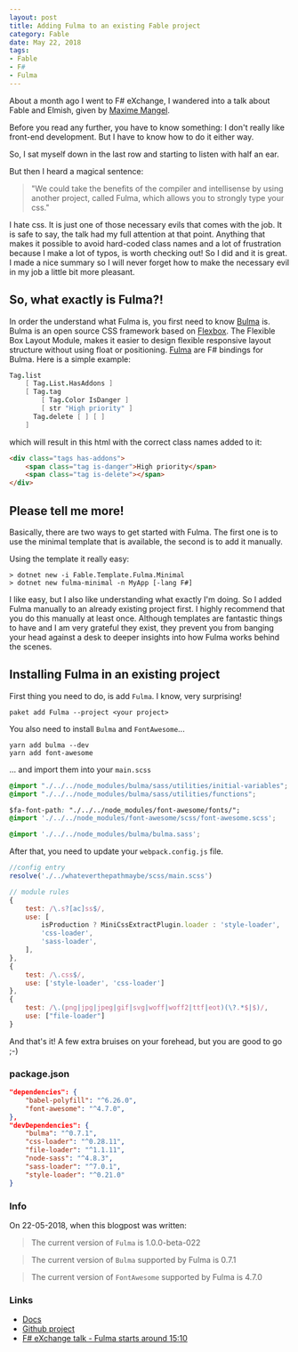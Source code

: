 ```yaml
---
layout: post
title: Adding Fulma to an existing Fable project
category: Fable
date: May 22, 2018
tags:
- Fable
- F#
- Fulma
---
```


About a month ago I went to F# eXchange, I wandered into a talk about Fable and Elmish, given by [Maxime Mangel](https://twitter.com/MangelMaxime).

Before you read any further, you have to know something: I don't really like front-end development. But I have to know how to do it either way.

So, I sat myself down in the last row and starting to listen with half an ear.

But then I heard a magical sentence:
> "We could take the benefits of the compiler and intellisense by using another project, called Fulma, which allows you to strongly type your css."

<!--more-->

I hate css. It is just one of those necessary evils that comes with the job. It is safe to say, the talk had my full attention at that point. Anything that makes it possible to avoid hard-coded class names and a lot of frustration because I make a lot of typos, is worth checking out! So I did and it is great.
I made a nice summary so I will never forget how to make the necessary evil in my job a little bit more pleasant.

## So, what exactly is Fulma?!

In order the understand what Fulma is, you first need to know [Bulma](https://bulma.io/) is. Bulma is an open source CSS framework based on [Flexbox](https://www.w3schools.com/csS/css3_flexbox.asp). The Flexible Box Layout Module, makes it easier to design flexible responsive layout structure without using float or positioning. [Fulma](https://mangelmaxime.github.io/Fulma/#fulma) are F# bindings for Bulma. Here is a simple example:

```fsharp
Tag.list
    [ Tag.List.HasAddons ]
    [ Tag.tag 
        [ Tag.Color IsDanger ]
        [ str "High priority" ]
      Tag.delete [ ] [ ]
    ]
```

which will result in this html with the correct class names added to it:

```html
<div class="tags has-addons">
    <span class="tag is-danger">High priority</span>
    <span class="tag is-delete"></span>
</div>
```

## Please tell me more!

Basically, there are two ways to get started with Fulma. The first one is to use the minimal template that is available, the second is to add it manually.

Using the template it really easy:

```
> dotnet new -i Fable.Template.Fulma.Minimal
> dotnet new fulma-minimal -n MyApp [-lang F#]
```

I like easy, but I also like understanding what exactly I'm doing. So I added Fulma manually to an already existing project first.
I highly recommend that you do this manually at least once. Although templates are fantastic things to have and I am very grateful they exist, they prevent you from banging your head against a desk to deeper insights into how Fulma works behind the scenes.

## Installing Fulma in an existing project

First thing you need to do, is add `Fulma`. I know, very surprising!

```
paket add Fulma --project <your project>
```

You also need to install `Bulma` and `FontAwesome`...

```
yarn add bulma --dev
yarn add font-awesome
```

... and import them into your `main.scss`

``` css
@import "./../../node_modules/bulma/sass/utilities/initial-variables";
@import "./../../node_modules/bulma/sass/utilities/functions";

$fa-font-path: "./../../node_modules/font-awesome/fonts/";
@import './../../node_modules/font-awesome/scss/font-awesome.scss';

@import './../../node_modules/bulma/bulma.sass';
```

After that, you need to update your `webpack.config.js` file.

```js
//config entry
resolve('./../whateverthepathmaybe/scss/main.scss')

// module rules
{
    test: /\.s?[ac]ss$/,
    use: [
        isProduction ? MiniCssExtractPlugin.loader : 'style-loader',
        'css-loader',
        'sass-loader',
    ],
},
{
    test: /\.css$/,
    use: ['style-loader', 'css-loader']
},
{
    test: /\.(png|jpg|jpeg|gif|svg|woff|woff2|ttf|eot)(\?.*$|$)/,
    use: ["file-loader"]
}

```

And that's it! A few extra bruises on your forehead, but you are good to go ;-)

### package.json

```json
"dependencies": {
    "babel-polyfill": "^6.26.0",
    "font-awesome": "^4.7.0",
},
"devDependencies": {
    "bulma": "^0.7.1",
    "css-loader": "^0.28.11",
    "file-loader": "^1.1.11",
    "node-sass": "^4.8.3",
    "sass-loader": "^7.0.1",
    "style-loader": "^0.21.0"
}
```

### Info
On 22-05-2018, when this blogpost was written:
> The current version of `Fulma` is 1.0.0-beta-022

> The current version of `Bulma` supported by Fulma is 0.7.1

> The current version of `FontAwesome` supported by Fulma is 4.7.0

### Links
* [Docs](https://mangelmaxime.github.io/Fulma/)
* [Github project](https://github.com/MangelMaxime/Fulma/)
* [F# eXchange talk - Fulma starts around 15:10](https://skillsmatter.com/skillscasts/11310-elmish-get-your-dev-stack-back-under-control)